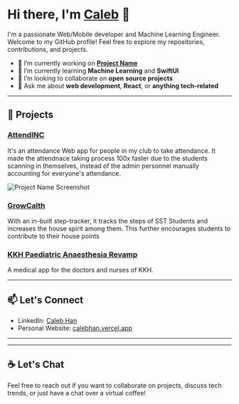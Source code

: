 # Hi there, I'm [Caleb](https://calebhan.vercel.app/) 👋

I'm a passionate Web/Mobile developer and Machine Learning Engineer. Welcome to my GitHub profile! Feel free to explore my repositories, contributions, and projects.

- 🔭 I’m currently working on **[Project Name](https://github.com/yourusername/project-name)**
- 🌱 I’m currently learning **Machine Learning** and **SwiftUI**
- 👯 I’m looking to collaborate on **open source projects**
- 💬 Ask me about **web development**, **React**, or **anything tech-related**

---

## 🚀 Projects

### [AttendINC](https://github.com/kidscoots101/inc-terminal-attendance)
It's an attendance Web app for people in my club to take attendance. It made the attendnace taking process 100x faster due to the students scanning in themselves, instead of the admin personnel manually accounting for everyone's attendance. 

![Project Name Screenshot](project-screenshot.png)

### [GrowCalth](https://github.com/sst-inc/GrowCalth)
With an in-built step-tracker, it tracks the steps of SST Students and increases the house spirit among them. This further encourages students to contribute to their house points
### [KKH Paediatric Anaesthesia Revamp](https://github.com/Aathithya-J/KKH-Revamp/tree/devh)
A medical app for the doctors and nurses of KKH.

---

## 📫 Let's Connect

- LinkedIn: [Caleb Han](https://www.linkedin.com/in/caleb-han-792349235/)
- Personal Website: [calebhan.vercel.app](https://calebhan.vercel.app/)

---
---

## ☕ Let's Chat

Feel free to reach out if you want to collaborate on projects, discuss tech trends, or just have a chat over a virtual coffee!


<!---
kidscoots101/kidscoots10
1 is a ✨ special ✨ repository because its `README.md` (this file) appears on your GitHub profile.
You can click the Preview link to take a look at your changes.
--->
